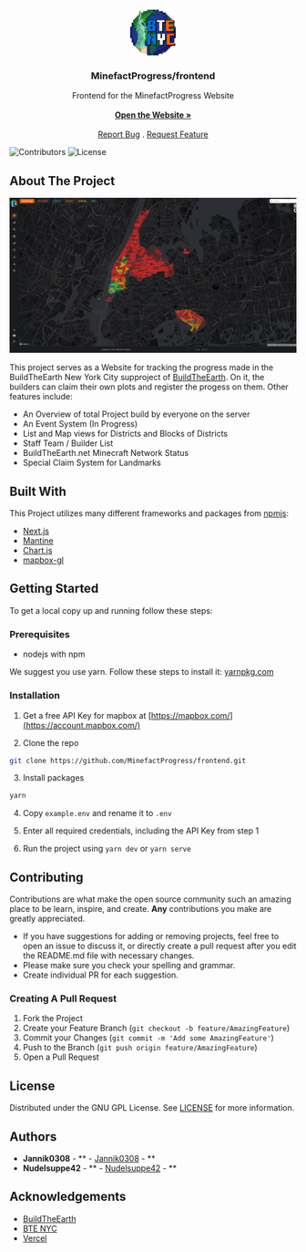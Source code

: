 <br/>
<p align="center">
  <a href="https://github.com/MinefactProgress/frontend">
    <img src="public/BTE_NYC_Logo.webp" alt="Logo" width="80" height="80">
  </a>

  <h3 align="center">MinefactProgress/frontend</h3>

  <p align="center">
    Frontend for the MinefactProgress Website
    <br/>
    <br/>
    <a href="https://progress.minefact.de"><strong>Open the Website »</strong></a>
    <br/>
    <br/>
    <a href="https://github.com/MinefactProgress/frontend/issues">Report Bug</a>
    .
    <a href="https://github.com/MinefactProgress/frontend/issues">Request Feature</a>
    </p>
</p>

![Contributors](https://img.shields.io/github/contributors/MinefactProgress/frontend?color=dark-green) 
![License](https://img.shields.io/github/license/MinefactProgress/frontend)

## About The Project

![Screen Shot](public/screenshot.png)

This project serves as a Website for tracking the progress made in the BuildTheEarth New York City supproject of [BuildTheEarth](https://buildtheearth.net). On it, the builders can claim their own plots and register the progess on them. Other features include:

* An Overview of total Project build by everyone on the server
* An Event System (In Progress)
* List and Map views for Districts and Blocks of Districts
* Staff Team / Builder List
* BuildTheEarth.net Minecraft Network Status
* Special Claim System for Landmarks

## Built With

This Project utilizes many different frameworks and packages from [npmjs](https://www.npmjs.com/):

- [Next.js](https://nextjs.org/)
- [Mantine](https://mantine.dev/)
- [Chart.js](https://www.chartjs.org/)
- [mapbox-gl](https://www.mapbox.com/)

## Getting Started

To get a local copy up and running follow these steps:

### Prerequisites

- nodejs with npm

We suggest you use yarn. Follow these steps to install it: [yarnpkg.com](https://yarnpkg.com/getting-started/install)

### Installation

1. Get a free API Key for mapbox at [https://mapbox.com/](https://account.mapbox.com/)

2. Clone the repo

```sh
git clone https://github.com/MinefactProgress/frontend.git
```

3. Install packages

```sh
yarn
```

4. Copy `example.env` and rename it to `.env`

5. Enter all required credentials, including the API Key from step 1

6. Run the project using `yarn dev` or `yarn serve`

## Contributing

Contributions are what make the open source community such an amazing place to be learn, inspire, and create. **Any** contributions you make are greatly appreciated.

- If you have suggestions for adding or removing projects, feel free to open an issue to discuss it, or directly create a pull request after you edit the README.md file with necessary changes.
- Please make sure you check your spelling and grammar.
- Create individual PR for each suggestion.

### Creating A Pull Request

1. Fork the Project
2. Create your Feature Branch (`git checkout -b feature/AmazingFeature`)
3. Commit your Changes (`git commit -m 'Add some AmazingFeature'`)
4. Push to the Branch (`git push origin feature/AmazingFeature`)
5. Open a Pull Request

## License

Distributed under the GNU GPL License. See [LICENSE](https://github.com/MinefactProgress/frontend/blob/main/LICENSE) for more information.

## Authors

- **Jannik0308** - ** - [Jannik0308](https://github.com//Jannik0308) - **
- **Nudelsuppe42** - ** - [Nudelsuppe42](https://github.com/Nudelsuppe42) - **

## Acknowledgements

- [BuildTheEarth](https://buildtheearth.net/)
- [BTE NYC](https://progress.minefact.de/)
- [Vercel](https://vercel.com/)

